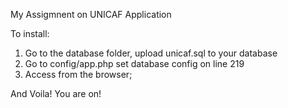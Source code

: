My Assigmnent on UNICAF Application

To install:

1. Go to the database folder, upload unicaf.sql to your database
2. Go to config/app.php set database config on line 219
3. Access from the browser;

And Voila! You are on!